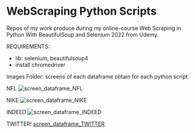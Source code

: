 # WebScraping Python Scripts 
Repos of my work produce during my online-course Web Scraping in Python With BeautifulSoup and Selenium 2022 from Udemy.

REQUIREMENTS: 
- lib: selenium, beautifulsoup4
- install chromedriver 

Images Folder: screens of each dataframe obtain for each python script.

NFL
![screen_dataframe_NFL](https://user-images.githubusercontent.com/97626420/191872889-c4e84073-4fbb-4ab5-9517-498a6fceceb4.jpg)

NIKE
![screen_dataframe_NIKE](https://user-images.githubusercontent.com/97626420/191872959-7874a3f9-3b16-4628-8783-6306d9d35dec.jpg)

INDEED
![screen_dataframe_INDEED](https://user-images.githubusercontent.com/97626420/191872896-1d8bb0dc-9c5a-4475-935f-d1232f8f9ceb.jpg)

TWITTER!
[screen_dataframe_TWITTER](https://user-images.githubusercontent.com/97626420/191872901-75208640-29b4-4f63-9c64-2edf68d4b1c8.jpg)
